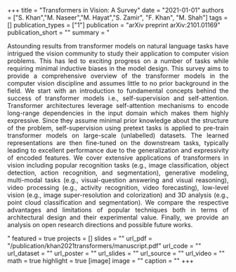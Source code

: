 +++
title = "Transformers in Vision: A Survey"
date = "2021-01-01"
authors = ["S. Khan","M. Naseer","M. Hayat","S. Zamir", "F. Khan", "M. Shah"]
tags = []
publication_types = ["1"]
publication = "arXiv preprint arXiv:2101.01169"
publication_short = ""
summary = "<p style='text-align: justify;'> Astounding results from transformer models on natural language tasks have intrigued the vision community to study their application to computer vision problems. This has led to exciting progress on a number of tasks while requiring minimal inductive biases in the model design. This survey aims to provide a comprehensive overview of the transformer models in the computer vision discipline and assumes little to no prior background in the field. We start with an introduction to fundamental concepts behind the success of transformer models i.e., self-supervision and self-attention. Transformer architectures leverage self-attention mechanisms to encode long-range dependencies in the input domain which makes them highly expressive. Since they assume minimal prior knowledge about the structure of the problem, self-supervision using pretext tasks is applied to pre-train transformer models on large-scale (unlabelled) datasets. The learned representations are then fine-tuned on the downstream tasks, typically leading to excellent performance due to the generalization and expressivity of encoded features. We cover extensive applications of transformers in vision including popular recognition tasks (e.g., image classification, object detection, action recognition, and segmentation), generative modeling, multi-modal tasks (e.g., visual-question answering and visual reasoning), video processing (e.g., activity recognition, video forecasting), low-level vision (e.g., image super-resolution and colorization) and 3D analysis (e.g., point cloud classification and segmentation). We compare the respective advantages and limitations of popular techniques both in terms of architectural design and their experimental value. Finally, we provide an analysis on open research directions and possible future works. </p>"
featured = true
projects = []
slides = ""
url_pdf = "/publication/khan2021transformers/manuscript.pdf"
url_code = ""
url_dataset = ""
url_poster = ""
url_slides = ""
url_source = ""
url_video = ""
math = true
highlight = true
[image]
image = ""
caption = ""
+++

